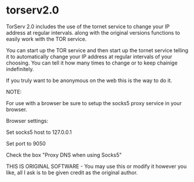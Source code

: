 # torserv2.0
TorServ 2.0 includes the use of the tornet service to change your IP address at regular intervals. along with the original versions functions to easily work with the TOR service.

You can start up the TOR service and then start up the tornet service telling it to automatically change your IP address at regular intervals of your choosing.
You can tell it how many times to change or to keep chainige indefinitely.

If you truly want to be anonymous on the web this is the way to do it.



NOTE:

For use with a browser be sure to setup the socks5 proxy service in your browser.

Browser settings:

Set socks5 host to 127.0.0.1

Set port to 9050

Check the box "Proxy DNS when using Socks5"

THIS IS ORIGINAL SOFTWARE - You may use this or modify it however you like, all I ask is to be given credit as the original author.
